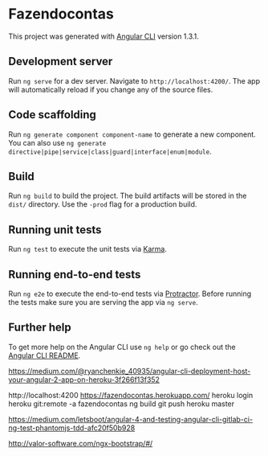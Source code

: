 # Fazendocontas

This project was generated with [Angular CLI](https://github.com/angular/angular-cli) version 1.3.1.

## Development server

Run `ng serve` for a dev server. Navigate to `http://localhost:4200/`. The app will automatically reload if you change any of the source files.

## Code scaffolding

Run `ng generate component component-name` to generate a new component. You can also use `ng generate directive|pipe|service|class|guard|interface|enum|module`.

## Build

Run `ng build` to build the project. The build artifacts will be stored in the `dist/` directory. Use the `-prod` flag for a production build.

## Running unit tests

Run `ng test` to execute the unit tests via [Karma](https://karma-runner.github.io).

## Running end-to-end tests

Run `ng e2e` to execute the end-to-end tests via [Protractor](http://www.protractortest.org/).
Before running the tests make sure you are serving the app via `ng serve`.

## Further help

To get more help on the Angular CLI use `ng help` or go check out the [Angular CLI README](https://github.com/angular/angular-cli/blob/master/README.md).

https://medium.com/@ryanchenkie_40935/angular-cli-deployment-host-your-angular-2-app-on-heroku-3f266f13f352

http://localhost:4200
https://fazendocontas.herokuapp.com/
heroku login
heroku git:remote -a fazendocontas
ng build
git push heroku master


https://medium.com/letsboot/angular-4-and-testing-angular-cli-gitlab-ci-ng-test-phantomjs-tdd-afc20f50b928

http://valor-software.com/ngx-bootstrap/#/
